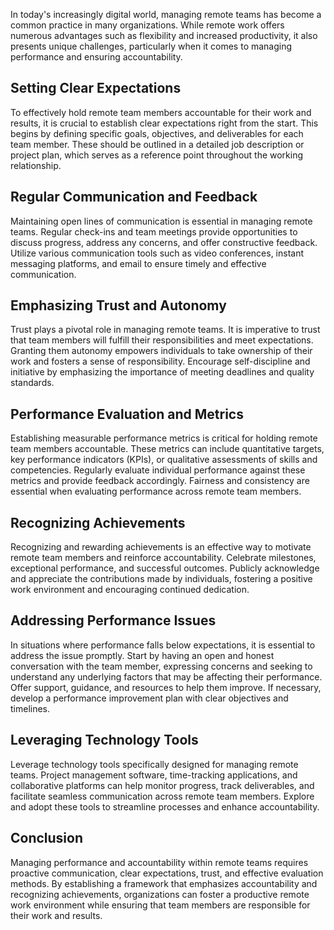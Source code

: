 
In today's increasingly digital world, managing remote teams has become a common practice in many organizations. While remote work offers numerous advantages such as flexibility and increased productivity, it also presents unique challenges, particularly when it comes to managing performance and ensuring accountability.

Setting Clear Expectations
--------------------------

To effectively hold remote team members accountable for their work and results, it is crucial to establish clear expectations right from the start. This begins by defining specific goals, objectives, and deliverables for each team member. These should be outlined in a detailed job description or project plan, which serves as a reference point throughout the working relationship.

Regular Communication and Feedback
----------------------------------

Maintaining open lines of communication is essential in managing remote teams. Regular check-ins and team meetings provide opportunities to discuss progress, address any concerns, and offer constructive feedback. Utilize various communication tools such as video conferences, instant messaging platforms, and email to ensure timely and effective communication.

Emphasizing Trust and Autonomy
------------------------------

Trust plays a pivotal role in managing remote teams. It is imperative to trust that team members will fulfill their responsibilities and meet expectations. Granting them autonomy empowers individuals to take ownership of their work and fosters a sense of responsibility. Encourage self-discipline and initiative by emphasizing the importance of meeting deadlines and quality standards.

Performance Evaluation and Metrics
----------------------------------

Establishing measurable performance metrics is critical for holding remote team members accountable. These metrics can include quantitative targets, key performance indicators (KPIs), or qualitative assessments of skills and competencies. Regularly evaluate individual performance against these metrics and provide feedback accordingly. Fairness and consistency are essential when evaluating performance across remote team members.

Recognizing Achievements
------------------------

Recognizing and rewarding achievements is an effective way to motivate remote team members and reinforce accountability. Celebrate milestones, exceptional performance, and successful outcomes. Publicly acknowledge and appreciate the contributions made by individuals, fostering a positive work environment and encouraging continued dedication.

Addressing Performance Issues
-----------------------------

In situations where performance falls below expectations, it is essential to address the issue promptly. Start by having an open and honest conversation with the team member, expressing concerns and seeking to understand any underlying factors that may be affecting their performance. Offer support, guidance, and resources to help them improve. If necessary, develop a performance improvement plan with clear objectives and timelines.

Leveraging Technology Tools
---------------------------

Leverage technology tools specifically designed for managing remote teams. Project management software, time-tracking applications, and collaborative platforms can help monitor progress, track deliverables, and facilitate seamless communication across remote team members. Explore and adopt these tools to streamline processes and enhance accountability.

Conclusion
----------

Managing performance and accountability within remote teams requires proactive communication, clear expectations, trust, and effective evaluation methods. By establishing a framework that emphasizes accountability and recognizing achievements, organizations can foster a productive remote work environment while ensuring that team members are responsible for their work and results.
